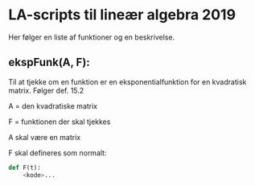 LA-scripts til lineær algebra 2019
==================================

Her følger en liste af funktioner og en beskrivelse.

## ekspFunk(A, F):

Til at tjekke om en funktion
er en eksponentialfunktion for
en kvadratisk matrix.
Følger def. 15.2

A = den kvadratiske matrix

F = funktionen der skal tjekkes

A skal være en matrix

F skal defineres som normalt:

```python
def F(t):
    <kode>...
```

